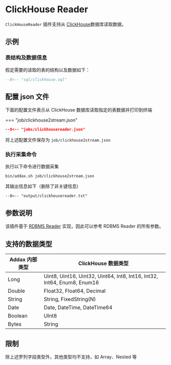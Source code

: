 # ClickHouse Reader

`ClickHouseReader` 插件支持从 [ClickHouse](https://clickhouse.tech)数据库读取数据。

## 示例

### 表结构及数据信息

假定需要的读取的表的结构以及数据如下：

```sql
--8<-- "sql/clickhouse.sql"
```

## 配置 json 文件

下面的配置文件表示从 ClickHouse 数据库读取指定的表数据并打印到终端

=== "job/clickhouse2stream.json"

```json
--8<-- "jobs/clickhousereader.json"
```

将上述配置文件保存为 `job/clickhouse2stream.json`

### 执行采集命令

执行以下命令进行数据采集

```shell
bin/addax.sh job/clickhouse2stream.json
```

其输出信息如下（删除了非关键信息)

```
--8<-- "output/clickhousereader.txt"
```

## 参数说明

该插件基于 [RDBMS Reader](../rdbmsreader) 实现，因此可以参考 RDBMS Reader 的所有参数。

## 支持的数据类型

| Addax 内部类型 | ClickHouse 数据类型                                                     |
| -------------- | ----------------------------------------------------------------------- |
| Long           | Uint8, Uint16, Uint32, Uint64, Int8, Int16, Int32, Int64, Enum8, Enum16 |
| Double         | Float32, Float64, Decimal                                               |
| String         | String, FixedString(N)                                                  |
| Date           | Date, DateTime, DateTime64                                              |
| Boolean        | UInt8                                                                   |
| Bytes          | String                                                                  |

## 限制

除上述罗列字段类型外，其他类型均不支持，如 Array、Nested 等
